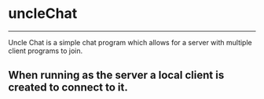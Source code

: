 uncleChat
=========
--------------------------------------------------------------------------------
Uncle Chat is a simple chat program which allows for a server with multiple
client programs to join.

When running as the server a local client is created to connect to it.
--------------------------------------------------------------------------------
